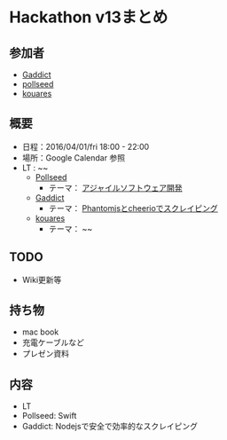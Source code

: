 # Hackathon v13まとめ

## 参加者
* [Gaddict](https://github.com/Gaddict)
* [pollseed](https://github.com/pollseed)
* [kouares](https://github.com/kouares)

## 概要
* 日程：2016/04/01/fri 18:00 - 22:00
* 場所：Google Calendar 参照
* LT : 
~~
  * [Pollseed](https://github.com/pollseed)
    * テーマ： [アジャイルソフトウェア開発]()
  * [Gaddict](https://github.com/Gaddict)
    * テーマ： [Phantomjsとcheerioでスクレイピング]()
  * [kouares](https://github.com/kouares)
    * テーマ： []()
~~

## TODO
* Wiki更新等

## 持ち物
* mac book
* 充電ケーブルなど
* プレゼン資料

## 内容
* LT
* Pollseed: Swift
* Gaddict: Nodejsで安全で効率的なスクレイピング
